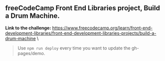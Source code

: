 ## freeCodeCamp Front End Libraries project, **Build a Drum Machine**.

**Link to the challenge:** https://www.freecodecamp.org/learn/front-end-development-libraries/front-end-development-libraries-projects/build-a-drum-machine \

> Use `npm run deploy` every time you want to update the gh-pages/demo.
